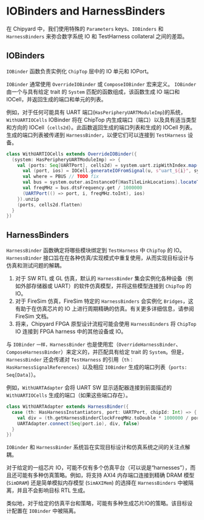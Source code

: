 # IOBinders and HarnessBinders

在 Chipyard 中，我们使用特殊的 `Parameters` keys、`IOBinders` 和 `HarnessBinders` 来弥合数字系统 IO 和 TestHarness collateral 之间的差距。

## IOBinders

`IOBinder` 函数负责实例化 `ChipTop` 层中的 IO 单元和 IOPort。

`IOBinder` 通常使用 `OverrideIOBinder` 或 `ComposeIOBinder` 宏来定义。 `IOBinder` 由一个与具有给定 trait 的 `System` 匹配的函数组成，该函数生成 IO 端口和 IOCell，并返回生成的端口和单元的列表。

例如，对于任何可能具有 UART 端口(`HasPeripheryUARTModuleImp`)的系统，`WithUARTIOCells` IOBinder 将在 ChipTop 内生成端口（端口）以及具有适当类型和方向的 IOCell（`cells2d`）。此函数返回生成的端口列表和生成的 IOCell 列表。生成的端口列表被传递到 `HarnessBinder`，以便它们可以连接到 `TestHarness` 设备。

```Scala
class WithUARTIOCells extends OverrideIOBinder({
  (system: HasPeripheryUARTModuleImp) => {
    val (ports: Seq[UARTPort], cells2d) = system.uart.zipWithIndex.map({ case (u, i) =>
      val (port, ios) = IOCell.generateIOFromSignal(u, s"uart_${i}", system.p(IOCellKey), abstractResetAsAsync = true)
      val where = PBUS // TODO fix
      val bus = system.outer.asInstanceOf[HasTileLinkLocations].locateTLBusWrapper(where)
      val freqMHz = bus.dtsFrequency.get / 1000000
      (UARTPort(() => port, i, freqMHz.toInt), ios)
    }).unzip
    (ports, cells2d.flatten)
  }
})
```

## HarnessBinders

`HarnessBinder` 函数确定将哪些模块绑定到 `TestHarness` 中 `ChipTop` 的 IO。 `HarnessBinder` 接口旨在在各种仿真/实现模式中重复使用，从而实现目标设计与仿真和测试问题的解耦。

1. 对于 SW RTL 或 GL 仿真，默认的 `HarnessBinder` 集会实例化各种设备（例如外部存储器或 UART）的软件仿真模型，并将这些模型连接到 `ChipTop` 的 IO。
2. 对于 FireSim 仿真，FireSim 特定的 `HarnessBinders` 会实例化 `Bridges`，这有助于在仿真芯片的 IO 上进行周期精确的仿真。有关更多详细信息，请参阅 FireSim 文档。
3. 将来，Chipyard FPGA 原型设计流程可能会使用 `HarnessBinders` 将 `ChipTop` IO 连接到 FPGA harness 中的其他设备或 IO。

与 `IOBinder` `一样，HarnessBinder` 也是使用宏（`OverrideHarnessBinder`、`ComposeHarnessBinder`）来定义的，并匹配具有给定 trait 的 `System`。但是，`HarnessBinder` 还会传递对 `TestHarness` 的引用（`th：HasHarnessSignalReferences`）以及相应 `IOBinder` 生成的端口列表（`ports: Seq[Data]`）。

例如，`WithUARTAdapter` 会将 UART SW 显示适配器连接到前面描述的 `WithUARTIOCells` 生成的端口（如果这些端口存在）。

```Scala
class WithUARTAdapter extends HarnessBinder({
  case (th: HasHarnessInstantiators, port: UARTPort, chipId: Int) => {
    val div = (th.getHarnessBinderClockFreqMHz.toDouble * 1000000 / port.io.c.initBaudRate.toDouble).toInt
    UARTAdapter.connect(Seq(port.io), div, false)
  }
})
```

`IOBinder` 和 `HarnessBinder` 系统旨在实现目标设计和仿真系统之间的关注点解耦。

对于给定的一组芯片 IO，可能不仅有多个仿真平台（可以说是“harnesses”），而且还可能有多种仿真策略。例如，将支持 AXI4 内存端口连接到精确 DRAM 模型 (`SimDRAM`) 还是简单模拟内存模型 (`SimAXIMem`) 的选择在 `HarnessBinders` 中被隔离，并且不会影响目标 RTL 生成。

类似地，对于给定的仿真平台和策略，可能有多种生成芯片IO的策略。该目标设计配置在 `IOBinder` 中被隔离。